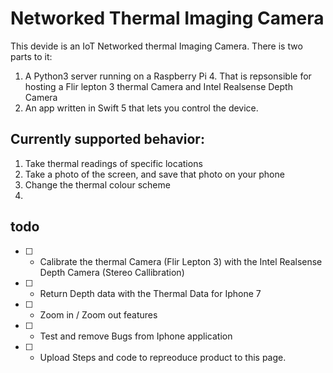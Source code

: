 
# Networked Thermal Imaging Camera

This devide is an IoT Networked thermal Imaging Camera.
There is two parts to it:

1. A Python3 server running on a Raspberry Pi 4. That is repsonsible for hosting a Flir lepton 3 thermal Camera and Intel Realsense Depth Camera
2. An app written in Swift 5 that lets you control the device.

## Currently supported behavior:
1. Take thermal readings of specific locations
2. Take a photo of the screen, and save that photo on your phone
3. Change the thermal colour scheme
4. 

## todo
- [ ] - Calibrate the thermal Camera (Flir Lepton 3) with the Intel Realsense Depth Camera (Stereo Callibration)
- [ ] - Return Depth data with the Thermal Data for Iphone 7
- [ ] - Zoom in / Zoom out features
- [ ] - Test and remove Bugs from Iphone application
- [ ] - Upload Steps and code to repreoduce product to this page.
